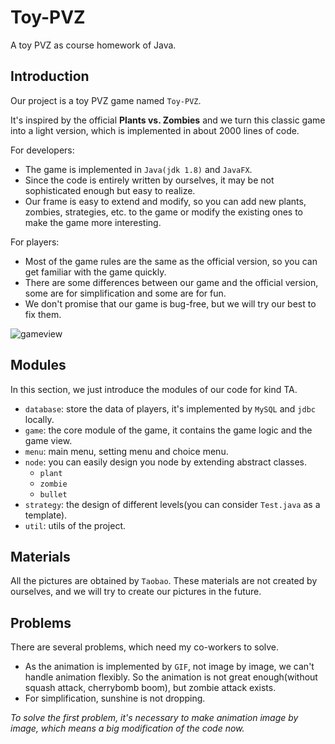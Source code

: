 # Toy-PVZ

A toy PVZ as course homework of Java.

## Introduction

Our project is a toy PVZ game named `Toy-PVZ`.

It's inspired by the official **Plants vs. Zombies** and we turn this classic game into a light version, which is implemented in about 2000 lines of code.

For developers:
* The game is implemented in `Java(jdk 1.8)` and `JavaFX`.
* Since the code is entirely written by ourselves, it may be not sophisticated enough but easy to realize.
* Our frame is easy to extend and modify, so you can add new plants, zombies, strategies, etc. to the game or modify the existing ones to make the game more interesting.

For players:
* Most of the game rules are the same as the official version, so you can get familiar with the game quickly.
* There are some differences between our game and the official version, some are for simplification and some are for fun.
* We don't promise that our game is bug-free, but we will try our best to fix them.

![gameview](gameview.png)

## Modules

In this section, we just introduce the modules of our code for kind TA.
* `database`: store the data of players, it's implemented by `MySQL` and `jdbc` locally.
* `game`: the core module of the game, it contains the game logic and the game view.
* `menu`: main menu, setting menu and choice menu.
* `node`: you can easily design you node by extending abstract classes.
  * `plant`
  * `zombie`
  * `bullet`
* `strategy`: the design of different levels(you can consider `Test.java` as a template).
* `util`: utils of the project.

## Materials

All the pictures are obtained by `Taobao`. These materials are not created by ourselves, 
and we will try to create our pictures in the future.

## Problems

There are several problems, which need my co-workers to solve.
* As the animation is implemented by `GIF`, not image by image, we can't handle animation flexibly. So the animation is not great enough(without squash attack, cherrybomb boom), but zombie attack exists.
* For simplification, sunshine is not dropping.

*To solve the first problem, it's necessary to make animation image by image, which means a big modification of the code now.*